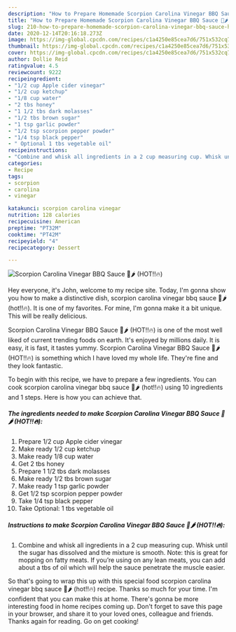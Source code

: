 ```yaml
---
description: "How to Prepare Homemade Scorpion Carolina Vinegar BBQ Sauce 🦂🌶 (HOT!!🔥)"
title: "How to Prepare Homemade Scorpion Carolina Vinegar BBQ Sauce 🦂🌶 (HOT!!🔥)"
slug: 210-how-to-prepare-homemade-scorpion-carolina-vinegar-bbq-sauce-hot
date: 2020-12-14T20:16:18.273Z
image: https://img-global.cpcdn.com/recipes/c1a4250e85cea7d6/751x532cq70/scorpion-carolina-vinegar-bbq-sauce-🦂🌶-hot🔥-recipe-main-photo.jpg
thumbnail: https://img-global.cpcdn.com/recipes/c1a4250e85cea7d6/751x532cq70/scorpion-carolina-vinegar-bbq-sauce-🦂🌶-hot🔥-recipe-main-photo.jpg
cover: https://img-global.cpcdn.com/recipes/c1a4250e85cea7d6/751x532cq70/scorpion-carolina-vinegar-bbq-sauce-🦂🌶-hot🔥-recipe-main-photo.jpg
author: Dollie Reid
ratingvalue: 4.5
reviewcount: 9222
recipeingredient:
- "1/2 cup Apple cider vinegar"
- "1/2 cup ketchup"
- "1/8 cup water"
- "2 tbs honey"
- "1 1/2 tbs dark molasses"
- "1/2 tbs brown sugar"
- "1 tsp garlic powder"
- "1/2 tsp scorpion pepper powder"
- "1/4 tsp black pepper"
- " Optional 1 tbs vegetable oil"
recipeinstructions:
- "Combine and whisk all ingredients in a 2 cup measuring cup. Whisk until the sugar has dissolved and the mixture is smooth. Note: this is great for mopping on fatty meats. If you’re using on any lean meats, you can add about a tbs of oil which will help the sauce penetrate the muscle easier."
categories:
- Recipe
tags:
- scorpion
- carolina
- vinegar

katakunci: scorpion carolina vinegar 
nutrition: 128 calories
recipecuisine: American
preptime: "PT32M"
cooktime: "PT42M"
recipeyield: "4"
recipecategory: Dessert

---
```



![Scorpion Carolina Vinegar BBQ Sauce 🦂🌶 (HOT!!🔥)](https://img-global.cpcdn.com/recipes/c1a4250e85cea7d6/751x532cq70/scorpion-carolina-vinegar-bbq-sauce-🦂🌶-hot🔥-recipe-main-photo.jpg)

Hey everyone, it's John, welcome to my recipe site. Today, I'm gonna show you how to make a distinctive dish, scorpion carolina vinegar bbq sauce 🦂🌶 (hot!!🔥). It is one of my favorites. For mine, I'm gonna make it a bit unique. This will be really delicious.



Scorpion Carolina Vinegar BBQ Sauce 🦂🌶 (HOT!!🔥) is one of the most well liked of current trending foods on earth. It's enjoyed by millions daily. It is easy, it is fast, it tastes yummy. Scorpion Carolina Vinegar BBQ Sauce 🦂🌶 (HOT!!🔥) is something which I have loved my whole life. They're fine and they look fantastic.


To begin with this recipe, we have to prepare a few ingredients. You can cook scorpion carolina vinegar bbq sauce 🦂🌶 (hot!!🔥) using 10 ingredients and 1 steps. Here is how you can achieve that.

<!--inarticleads1-->

##### The ingredients needed to make Scorpion Carolina Vinegar BBQ Sauce 🦂🌶 (HOT!!🔥):

1. Prepare 1/2 cup Apple cider vinegar
1. Make ready 1/2 cup ketchup
1. Make ready 1/8 cup water
1. Get 2 tbs honey
1. Prepare 1 1/2 tbs dark molasses
1. Make ready 1/2 tbs brown sugar
1. Make ready 1 tsp garlic powder
1. Get 1/2 tsp scorpion pepper powder
1. Take 1/4 tsp black pepper
1. Take  Optional: 1 tbs vegetable oil




<!--inarticleads2-->

##### Instructions to make Scorpion Carolina Vinegar BBQ Sauce 🦂🌶 (HOT!!🔥):

1. Combine and whisk all ingredients in a 2 cup measuring cup. Whisk until the sugar has dissolved and the mixture is smooth. Note: this is great for mopping on fatty meats. If you’re using on any lean meats, you can add about a tbs of oil which will help the sauce penetrate the muscle easier.




So that's going to wrap this up with this special food scorpion carolina vinegar bbq sauce 🦂🌶 (hot!!🔥) recipe. Thanks so much for your time. I'm confident that you can make this at home. There's gonna be more interesting food in home recipes coming up. Don't forget to save this page in your browser, and share it to your loved ones, colleague and friends. Thanks again for reading. Go on get cooking!
